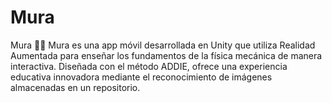 # Mura

Mura 📱🔬
Mura es una app móvil desarrollada en Unity que utiliza Realidad Aumentada para enseñar los fundamentos de la física mecánica de manera interactiva. Diseñada con el método ADDIE, ofrece una experiencia educativa innovadora mediante el reconocimiento de imágenes almacenadas en un repositorio.
